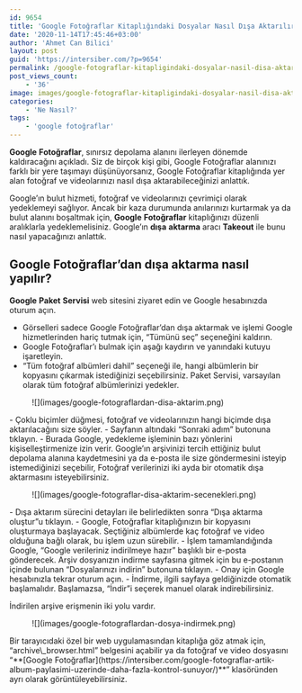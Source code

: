 ```yaml
---
id: 9654
title: 'Google Fotoğraflar Kitaplığındaki Dosyalar Nasıl Dışa Aktarılır?'
date: '2020-11-14T17:45:46+03:00'
author: 'Ahmet Can Bilici'
layout: post
guid: 'https://intersiber.com/?p=9654'
permalink: /google-fotograflar-kitapligindaki-dosyalar-nasil-disa-aktarilir/
post_views_count:
    - '36'
image: images/google-fotograflar-kitapligindaki-dosyalar-nasil-disa-aktarilir.png
categories:
    - 'Ne Nasıl?'
tags:
    - 'google fotoğraflar'
---
```


**Google** **Fotoğraflar**, sınırsız depolama alanını ilerleyen dönemde kaldıracağını açıkladı. Siz de birçok kişi gibi, Google Fotoğraflar alanınızı farklı bir yere taşımayı düşünüyorsanız, Google Fotoğraflar kitaplığında yer alan fotoğraf ve videolarınızı nasıl dışa aktarabileceğinizi anlattık.

Google’ın bulut hizmeti, fotoğraf ve videolarınızı çevrimiçi olarak yedeklemeyi sağlıyor. Ancak bir kaza durumunda anılarınızı kurtarmak ya da bulut alanını boşaltmak için, **Google** **Fotoğraflar** kitaplığınızı düzenli aralıklarla yedeklemelisiniz. Google’ın **dışa** **aktarma** aracı **Takeout** ile bunu nasıl yapacağınızı anlattık.

## Google Fotoğraflar’dan dışa aktarma nasıl yapılır?

**Google** **Paket** **Servisi** web sitesini ziyaret edin ve Google hesabınızda oturum açın.

- Görselleri sadece Google Fotoğraflar’dan dışa aktarmak ve işlemi Google hizmetlerinden hariç tutmak için, “Tümünü seç” seçeneğini kaldırın.
- Google Fotoğraflar’ı bulmak için aşağı kaydırın ve yanındaki kutuyu işaretleyin.
- “Tüm fotoğraf albümleri dahil” seçeneği ile, hangi albümlerin bir kopyasını çıkarmak istediğinizi seçebilirsiniz. Paket Servisi, varsayılan olarak tüm fotoğraf albümlerinizi yedekler.

<figure class="wp-block-image size-large">![](images/google-fotograflardan-disa-aktarim.png)</figure>- Çoklu biçimler düğmesi, fotoğraf ve videolarınızın hangi biçimde dışa aktarılacağını size söyler.
- Sayfanın altındaki “Sonraki adım” butonuna tıklayın.
- Burada Google, yedekleme işleminin bazı yönlerini kişiselleştirmenize izin verir. Google’ın arşivinizi tercih ettiğiniz bulut depolama alanına kaydetmesini ya da e-posta ile size göndermesini isteyip istemediğinizi seçebilir, Fotoğraf verilerinizi iki ayda bir otomatik dışa aktarmasını isteyebilirsiniz.

<figure class="wp-block-image size-large">![](images/google-fotograflar-disa-aktarim-secenekleri.png)</figure>- Dışa aktarım sürecini detayları ile belirledikten sonra “Dışa aktarma oluştur”u tıklayın.
- Google, Fotoğraflar kitaplığınızın bir kopyasını oluşturmaya başlayacak. Seçtiğiniz albümlerde kaç fotoğraf ve video olduğuna bağlı olarak, bu işlem uzun sürebilir.
- İşlem tamamlandığında Google, “Google verileriniz indirilmeye hazır” başlıklı bir e-posta gönderecek. Arşiv dosyanızın indirme sayfasına gitmek için bu e-postanın içinde bulunan “Dosyalarınızı indirin” butonuna tıklayın.
- Onay için Google hesabınızla tekrar oturum açın.
- İndirme, ilgili sayfaya geldiğinizde otomatik başlamalıdır. Başlamazsa, “İndir”i seçerek manuel olarak indirebilirsiniz.

İndirilen arşive erişmenin iki yolu vardır.

<figure class="wp-block-image size-large">![](images/google-fotograflardan-dosya-indirmek.png)</figure>Bir tarayıcıdaki özel bir web uygulamasından kitaplığa göz atmak için, “archive\_browser.html” belgesini açabilir ya da fotoğraf ve video dosyasını “**[Google Fotoğraflar](https://intersiber.com/google-fotograflar-artik-album-paylasimi-uzerinde-daha-fazla-kontrol-sunuyor/)**” klasöründen ayrı olarak görüntüleyebilirsiniz.